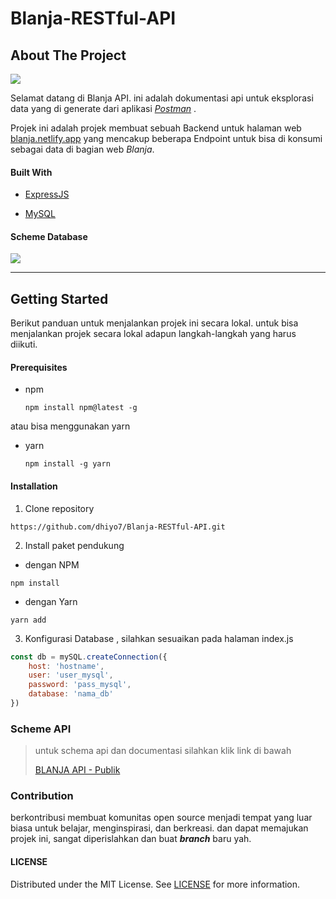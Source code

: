 # Blanja-RESTful-API

## About The Project

![](https://3.bp.blogspot.com/-4ZwQDCJTENo/XAopD6qwU1I/AAAAAAAAQsI/pZpGpNKQjGwR3nc67LN3CZKHzaTu_lpkwCLcBGAs/w1200-h630-p-k-no-nu/Blanja.png)

Selamat datang di Blanja API. ini adalah dokumentasi api untuk eksplorasi data yang di generate dari aplikasi *[Postman](https://www.postman.com/)* .

Projek ini adalah projek membuat sebuah Backend untuk halaman web [blanja.netlify.app](https://blanja.netlify.app/) yang mencakup beberapa Endpoint untuk bisa di konsumi sebagai data di bagian web *Blanja*.

#### Built With

- [ExpressJS](https://expressjs.com/)

- [MySQL](https://www.mysql.com/)

#### Scheme Database

![ ](https://res.cloudinary.com/devloops7/image/upload/v1606172024/newBlanja/screenshot-localhost-2020.11.24-05_52_17_npornk.png)

---

## Getting Started

Berikut panduan untuk menjalankan projek ini secara lokal. untuk bisa menjalankan projek secara lokal adapun langkah-langkah yang harus diikuti.

#### Prerequisites

- npm
  
  ```text
  npm install npm@latest -g
  ```

atau bisa menggunakan yarn

- yarn
  
  ```text
  npm install -g yarn
  ```

#### Installation

1. Clone repository

```textile
https://github.com/dhiyo7/Blanja-RESTful-API.git
```

2. Install paket pendukung
- dengan NPM

```textile
npm install
```

- dengan Yarn

```textile
yarn add
```

3. Konfigurasi Database , silahkan sesuaikan pada halaman index.js

```js
const db = mySQL.createConnection({
    host: 'hostname',
    user: 'user_mysql',
    password: 'pass_mysql',
    database: 'nama_db'
})
```

### Scheme API

> untuk schema api dan documentasi silahkan klik link di bawah
> 
> [BLANJA API - Publik](https://documenter.getpostman.com/view/6626576/TVewYPbM)



### Contribution

berkontribusi membuat komunitas open source menjadi tempat yang luar biasa untuk belajar, menginspirasi, dan berkreasi. dan dapat memajukan projek ini, sangat diperislahkan dan buat ***branch*** baru yah.

#### LICENSE

Distributed under the MIT License. See [LICENSE](https://github.com/dhiyo7/Blanja-RESTful-API/blob/main/LICENSE) for more information.
